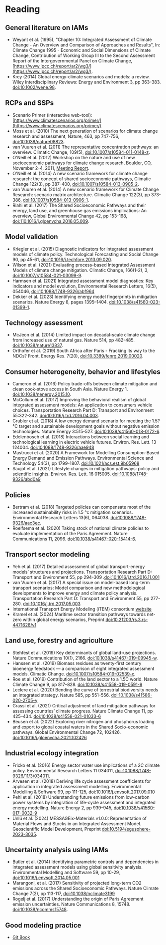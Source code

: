 Reading
=======
General literature on IAMs
--------------------------
- Weyant et al. (1995), "Chapter 10: Integrated Assessment of Climate Change - An Overview and Comparison of Approaches and Results", In: Climate Change 1995 - Economic and Social Dimensions of Climate Change, Contribution of Working Group III to the Second Assessment Report of the Intergovernmental Panel on Climate Change, [https://www.ipcc.ch/report/ar2/wg3/](https://www.ipcc.ch/report/ar2/wg3/).
- Krey (2014) Global energy-climate scenarios and models: a review. Wiley Interdisciplinary Reviews: Energy and Environment 3, pp 363-383. [doi:10.1002/wene.98](https://doi.org/10.1002/wene.98).

RCPs and SSPs
-------------
- Scenario Primer (interactive web-tool): [https://www.climatescenarios.org/primer/](https://www.climatescenarios.org/primer/)
- Moss et al. (2010) The next generation of scenarios for climate change research and assessment, Nature, 463, pp 747-756, [doi:10.1038/nature08823](https://doi.org/10.1038/nature08823).
- van Vuuren et al. (2011) The representative concentration pathways: an overview. Climatic Change, 109(5), [doi:10.1007/s10584-011-0148-z](https://doi.org/10.1007/s10584-011-0148-z).
- O'Neill et al. (2012) Workshop on the nature and use of new socioeconomic pathways for climate change research, Boulder, CO, November 2-4, 2011, [Meeting Report](https://depts.washington.edu/iconics/wordpress/wp-content/uploads/2018/03/Boulder-Workshop-Report.pdf).
- O'Neill et al. (2014) A new scenario framework for climate change research: the concept of shared socioeconomic pathways, Climatic Change 122(3), pp 387-400, [doi:10.1007/s10584-013-0905-2](https://doi.org/10.1007/s10584-013-0905-2).
- van Vuuren et al. (2014) A new scenario framework for Climate Change Research: scenario matrix architecture. Climatic Change 122(3),  pp 373-386,  [doi:10.1007/s10584-013-0906-1](https://doi.org/10.1007/s10584-013-0906-1).
- Riahi et al. (2017) The Shared Socioeconomic Pathways and their energy, land use, and greenhouse gas emissions implications: An overview, Global Environmental Change 42, pp 153-168, [doi:110.1016/j.gloenvcha.2016.05.009](https://dx.doi.org/10.1016/j.gloenvcha.2016.05.009).

Model validation
----------------
- Kriegler et al. (2015) Diagnostic indicators for integrated assessment models of climate policy. Technological Forecasting and Social Change 90, pp 45-61, [doi:10.1016/j.techfore.2013.09.020](https://doi.org/10.1016/j.techfore.2013.09.020).
- Wilson et al. (2021) Evaluating process-based Integrated Assessment Models of climate change mitigation. Climatic Change, 166(1-2), 3, [doi:10.1007/s10584-021-03099-9](https://doi.org/10.1007/s10584-021-03099-9).
- Harmsen et al. (2021) Integrated assessment model diagnostics: Key indicators and model evolution, Environmental Research Letters, 16(5), 054046, [doi:10.1088/1748-9326/abf964](https://doi.org/10.1088/1748-9326/abf964)
- Dekker et al. (2023) Identifying energy model fingerprints in mitigation scenarios. Nature Energy 8, pages 1395–1404. [doi:10.1038/s41560-023-01399-1](https://doi.org/10.1038/s41560-023-01399-1).

Technology assessment
---------------------
- McJeon et al. (2014) Limited impact on decadal-scale climate change from increased use of natural gas. Nature 514, pp 482-485. [doi:10.1038/nature13837](https://doi.org/10.1038/nature13837).
- Orthofer et al. (2019) South Africa after Paris - Fracking its way to the NDCs? Front. Energy Res. 7(20), [doi:10.3389/fenrg.2019.00020](https://doi.org/10.3389/fenrg.2019.00020).

Consumer heterogeneity, behavior and lifestyles
-----------------------------------------------
- Cameron et al. (2016) Policy trade-offs between climate mitigation and clean cook-stove access in South Asia. Nature Energy 1. [doi:10.1038/nenergy.2015.10](https://doi.org/10.1038/nenergy.2015.10).
- McCollum et al. (2017) Improving the behavioral realism of global integrated assessment models: An application to consumers vehicle choices. Transportation Research Part D: Transport and Environment 55:322-342. [doi:10.1016/j.trd.2016.04.003](https://doi.org/10.1016/j.trd.2016.04.003).
- Grubler et al. (2018) A low energy demand scenario for meeting the 1.5?°C target and sustainable development goals without negative emission technologies. Nature Energy 3:515-527. [doi:10.1038/s41560-018-0172-6](https://doi.org/10.1038/s41560-018-0172-6).
- Edelenbosch et al. (2018) Interactions between social learning and technological learning in electric vehicle futures. Environ. Res. Lett. 13 124004. [doi:10.1088/1748-9326/aae948](https://doi.org/10.1088/1748-9326/aae948)
- Mastrucci et al. (2020) A Framework for Modelling Consumption-Based Energy Demand and Emission Pathways. Environmental Science and Technology 54(3), pp 1799-1807. [doi:10.1021/acs.est.9b05968](https://doi.org/10.1021/acs.est.9b05968)
- Saujot et al. (2021) Lifestyle changes in mitigation pathways: policy and scientific insights. Environ. Res. Lett. 16 015005. [doi:10.1088/1748-9326/abd0a9](https://doi.org/10.1088/1748-9326/abd0a9)

Policies
--------
- Bertram et al. (2018) Targeted policies can compensate most of the increased sustainability risks in 1.5 °c mitigation scenarios. Environmental Research Letters 13(6), 064038. [doi:10.1088/1748-9326/aac3ec](https://doi.org/10.1088/1748-9326/aac3ec).
- Roelfsema et al. (2020) Taking stock of national climate policies to evaluate implementation of the Paris Agreement. Nature Communications 11, 2096. [doi:10.1038/s41467-020-15414-6](https://doi.org/10.1038/s41467-020-15414-6).

Transport sector modeling
-------------------------
- Yeh et al. (2017) Detailed assessment of global transport-energy models’ structures and projections. Transportation Research Part D: Transport and Environment 55, pp 294-309 .[doi:10.1016/j.trd.2016.11.001](https://doi.org/10.1016/j.trd.2016.11.001)
- van Vuuren et al. (2017) A special issue on model-based long-term transport scenarios: Model comparison and new methodological developments to improve energy and climate policy analysis. Transportation Research Part D: Transport and Environment 55, pp 277-280. [doi:10.1016/j.trd.2017.05.003](https://doi.org/10.1016/j.trd.2017.05.003)
- International Transport Energy Modeling (iTEM) consortium [website](https://transportenergy.org/)
- Kramel et al. (2024) Maritime sector transition pathways towards net-zero within global energy scenarios, Preprint [doi:10.21203/rs.3.rs-4471628/v1](https://doi.org/10.21203/rs.3.rs-4471628/v1)

Land use, forestry and agriculture
----------------------------------
- Stehfest et al. (2019) Key determinants of global land-use projections. Nature Communications 10(1), 2166. [doi:10.1038/s41467-019-09945-w](https://doi.org/10.1038/s41467-019-09945-w).
- Hanssen et al. (2019) Biomass residues as twenty-first century bioenergy feedstock — a comparison of eight integrated assessment models. Climatic Change. [doi:10.1007/s10584-019-02539-x](https://doi.org/10.1007/s10584-019-02539-x).
- Roe et al. (2019) Contribution of the land sector to a 1.5C world. Nature Climate Change 9, pp 817–828. [doi:10.1038/s41558-019-0591-9](https://doi.org/10.1038/s41558-019-0591-9)
- Leclere et al. (2020) Bending the curve of terrestrial biodiversity needs an integrated strategy. Nature 585, pp 551–556. [doi:10.1038/s41586-020-2705-y](https://doi.org/10.1038/s41586-020-2705-y)
- Grassi et al. (2021) Critical adjustment of land mitigation pathways for assessing countries’ climate progress. Nature Climate Change 11, pp 425–434. [doi:10.1038/s41558-021-01033-6](https://doi.org/10.1038/s41558-021-01033-6)
- Beusen et al. (2022) Exploring river nitrogen and phosphorus loading and export to global coastal waters in the Shared Socio-economic pathways. Global Environmental Change 72, 102426. [doi:10.1016/j.gloenvcha.2021.102426](https://doi.org/10.1016/j.gloenvcha.2021.102426)

Industrial ecology integration
------------------------------
- Fricko et al. (2016) Energy sector water use implications of a 2C climate policy. Environmental Research Letters 11 034011, [doi:10.1088/1748-9326/11/3/034011](https://doi.org/10.1088/1748-9326/11/3/034011).
- Arvesen et al. (2018) Deriving life cycle assessment coefficients for application in integrated assessment modelling. Environmental Modelling & Software 99, pp 111-125, [doi:10.1016/j.envsoft.2017.09.010](https://doi.org/10.1016/j.envsoft.2017.09.010)
- Pehl et al. (2018) Understanding future emissions from low-carbon power systems by integration of life-cycle assessment and integrated energy modelling. Nature Energy 2, pp 939–945, [doi:10.1038/s41560-017-0032-9](https://doi.org/10.1038/s41560-017-0032-9)
- Ünlü et al. (2024) MESSAGEix-Materials v1.0.0: Representation of Material Flows and Stocks in an Integrated Assessment Model. Geoscientific Model Development, Preprint [doi:10.5194/egusphere-2023-3035](https://doi.org/10.5194/egusphere-2023-3035). 

Uncertainty analysis using IAMs
-------------------------------
- Butler et al. (2014) Identifying parametric controls and dependencies in integrated assessment models using global sensitivity analysis. Environmental Modelling and Software 59, pp 10-29, [doi:10.1016/j.envsoft.2014.05.001](https://doi.org/10.1016/j.envsoft.2014.05.001)
- Marangoni, et al. (2017) Sensitivity of projected long-term CO2 emissions across the Shared Socioeconomic Pathways. Nature Climate Change 7(2), pp 113-117, [doi:10.1038/nclimate3199](https://doi.org/10.1038/nclimate3199)
- Rogelj et al. (2017) Understanding the origin of Paris Agreement emission uncertainties. Nature Communications 8, 15748. [doi:10.1038/ncomms15748](https://doi.org/10.1038/ncomms15748).

Good modeling practice
----------------------
- [Git Book](https://git-scm.com/book/en/v2/Getting-Started-What-is-Git)
